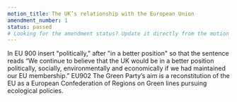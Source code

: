 ```yaml
---
motion_title: The UK’s relationship with the European Union
amendment_number: 1
status: passed
# Looking for the amendment status? Update it directly from the motion page!
---
```


In EU 900 insert "politically," after "in a better position" so that the sentence reads “We continue to believe that the UK would be in a better position politically, socially, environmentally and economically if we had maintained our EU membership.”
EU902 The Green Party’s aim is a reconstitution of the EU as a European Confederation of Regions on Green lines pursuing ecological policies.
